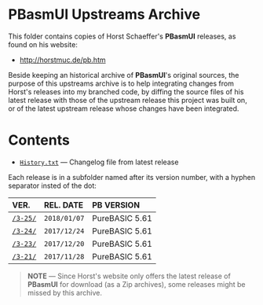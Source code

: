 # PBasmUI Upstreams Archive

This folder contains copies of Horst Schaeffer's __PBasmUI__ releases, as found on his website:

- http://horstmuc.de/pb.htm


Beside keeping an historical archive of __PBasmUI__'s original sources, the purpose of this upstreams archive is to help integrating changes from Horst's releases into my branched code, by diffing the source files of his latest release with those of the upstream release this project was built on, or of the latest upstream release whose changes have been integrated.

# Contents

- [`History.txt`](./History.txt) — Changelog file from latest release

Each release is in a subfolder named after its version number, with a hyphen separator insted of the dot:

| VER.             | REL. DATE    | PB VERSION     |
| :--------------- | :----------- | :------------- |
| [`/3-25/`][3.25] | `2018/01/07` | PureBASIC 5.61 |
| [`/3-24/`][3.24] | `2017/12/24` | PureBASIC 5.61 |
| [`/3-23/`][3.23] | `2017/12/20` | PureBASIC 5.61 |
| [`/3-21/`][3.21] | `2017/11/28` | PureBASIC 5.61 |

[3.23]: ./3-23/ "Link to PBasmUI v3.23 subfolder"
[3.21]: ./3-21/ "Link to PBasmUI v3.21 subfolder"
[3.24]: ./3-24/ "Link to PBasmUI v3.24 subfolder"
[3.25]: ./3-25/ "Link to PBasmUI v3.25 subfolder"


> __NOTE__ — Since Horst's website only offers the latest release of __PBasmUI__ for download (as a Zip archives), some releases might be missed by this archive.

